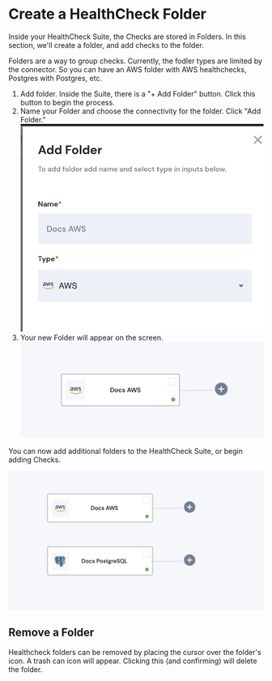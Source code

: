 # Create a HealthCheck Folder

Inside your HealthCheck Suite, the Checks are stored in Folders.  In this section, we'll create a folder, and add checks to the folder.

Folders are a way to group checks.  Currently, the fodler types are limited by the connector.  So you can have an AWS folder with AWS healthchecks, Postgres with Postgres, etc.

1. Add folder.  Inside the Suite, there is a "+ Add Folder" button.  Click this button to begin the process.
2. Name your Folder and choose the connectivity for the folder. Click "Add Folder."![](<../../.gitbook/assets/image (15) (1).png>)
3. Your new Folder will appear on the screen.![](<../../.gitbook/assets/image (21) (1).png>)



You can now add additional folders to the HealthCheck Suite, or begin adding Checks.

![](<../../.gitbook/assets/image (14).png>)



## Remove a Folder

Healthcheck folders can be removed by placing the cursor over the folder's icon.  A trash can icon will appear.  Clicking this (and confirming) will delete the folder.

